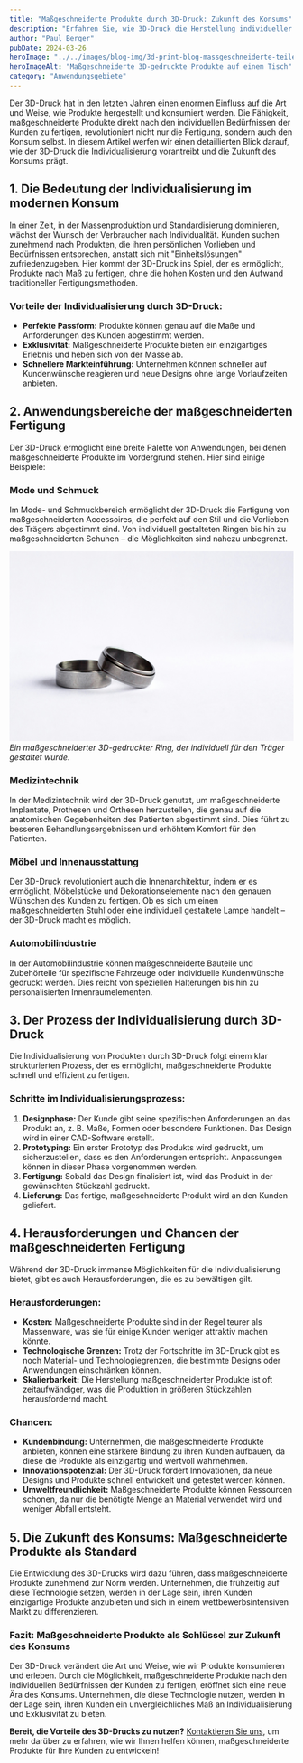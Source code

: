 ```yaml
---
title: "Maßgeschneiderte Produkte durch 3D-Druck: Zukunft des Konsums"
description: "Erfahren Sie, wie 3D-Druck die Herstellung individueller Produkte revolutioniert und die Zukunft des Konsums prägt."
author: "Paul Berger"
pubDate: 2024-03-26
heroImage: "../../images/blog-img/3d-print-blog-massgeschneiderte-teile.jpg"
heroImageAlt: "Maßgeschneiderte 3D-gedruckte Produkte auf einem Tisch"
category: "Anwendungsgebiete"
---
```


Der 3D-Druck hat in den letzten Jahren einen enormen Einfluss auf die Art und Weise, wie Produkte hergestellt und konsumiert werden. Die Fähigkeit, maßgeschneiderte Produkte direkt nach den individuellen Bedürfnissen der Kunden zu fertigen, revolutioniert nicht nur die Fertigung, sondern auch den Konsum selbst. In diesem Artikel werfen wir einen detaillierten Blick darauf, wie der 3D-Druck die Individualisierung vorantreibt und die Zukunft des Konsums prägt.

## 1. Die Bedeutung der Individualisierung im modernen Konsum

In einer Zeit, in der Massenproduktion und Standardisierung dominieren, wächst der Wunsch der Verbraucher nach Individualität. Kunden suchen zunehmend nach Produkten, die ihren persönlichen Vorlieben und Bedürfnissen entsprechen, anstatt sich mit "Einheitslösungen" zufriedenzugeben. Hier kommt der 3D-Druck ins Spiel, der es ermöglicht, Produkte nach Maß zu fertigen, ohne die hohen Kosten und den Aufwand traditioneller Fertigungsmethoden.

### Vorteile der Individualisierung durch 3D-Druck:

- **Perfekte Passform:** Produkte können genau auf die Maße und Anforderungen des Kunden abgestimmt werden.
- **Exklusivität:** Maßgeschneiderte Produkte bieten ein einzigartiges Erlebnis und heben sich von der Masse ab.
- **Schnellere Markteinführung:** Unternehmen können schneller auf Kundenwünsche reagieren und neue Designs ohne lange Vorlaufzeiten anbieten.

## 2. Anwendungsbereiche der maßgeschneiderten Fertigung

Der 3D-Druck ermöglicht eine breite Palette von Anwendungen, bei denen maßgeschneiderte Produkte im Vordergrund stehen. Hier sind einige Beispiele:

### Mode und Schmuck

Im Mode- und Schmuckbereich ermöglicht der 3D-Druck die Fertigung von maßgeschneiderten Accessoires, die perfekt auf den Stil und die Vorlieben des Trägers abgestimmt sind. Von individuell gestalteten Ringen bis hin zu maßgeschneiderten Schuhen – die Möglichkeiten sind nahezu unbegrenzt.

![Maßgeschneiderter 3D-gedruckter Schmuck](../../images/blog-img/3d-druck-ringe.jpg)
_Ein maßgeschneiderter 3D-gedruckter Ring, der individuell für den Träger gestaltet wurde._

### Medizintechnik

In der Medizintechnik wird der 3D-Druck genutzt, um maßgeschneiderte Implantate, Prothesen und Orthesen herzustellen, die genau auf die anatomischen Gegebenheiten des Patienten abgestimmt sind. Dies führt zu besseren Behandlungsergebnissen und erhöhtem Komfort für den Patienten.

### Möbel und Innenausstattung

Der 3D-Druck revolutioniert auch die Innenarchitektur, indem er es ermöglicht, Möbelstücke und Dekorationselemente nach den genauen Wünschen des Kunden zu fertigen. Ob es sich um einen maßgeschneiderten Stuhl oder eine individuell gestaltete Lampe handelt – der 3D-Druck macht es möglich.

### Automobilindustrie

In der Automobilindustrie können maßgeschneiderte Bauteile und Zubehörteile für spezifische Fahrzeuge oder individuelle Kundenwünsche gedruckt werden. Dies reicht von speziellen Halterungen bis hin zu personalisierten Innenraumelementen.

## 3. Der Prozess der Individualisierung durch 3D-Druck

Die Individualisierung von Produkten durch 3D-Druck folgt einem klar strukturierten Prozess, der es ermöglicht, maßgeschneiderte Produkte schnell und effizient zu fertigen.

### Schritte im Individualisierungsprozess:

1. **Designphase:** Der Kunde gibt seine spezifischen Anforderungen an das Produkt an, z. B. Maße, Formen oder besondere Funktionen. Das Design wird in einer CAD-Software erstellt.
2. **Prototyping:** Ein erster Prototyp des Produkts wird gedruckt, um sicherzustellen, dass es den Anforderungen entspricht. Anpassungen können in dieser Phase vorgenommen werden.
3. **Fertigung:** Sobald das Design finalisiert ist, wird das Produkt in der gewünschten Stückzahl gedruckt.
4. **Lieferung:** Das fertige, maßgeschneiderte Produkt wird an den Kunden geliefert.

## 4. Herausforderungen und Chancen der maßgeschneiderten Fertigung

Während der 3D-Druck immense Möglichkeiten für die Individualisierung bietet, gibt es auch Herausforderungen, die es zu bewältigen gilt.

### Herausforderungen:

- **Kosten:** Maßgeschneiderte Produkte sind in der Regel teurer als Massenware, was sie für einige Kunden weniger attraktiv machen könnte.
- **Technologische Grenzen:** Trotz der Fortschritte im 3D-Druck gibt es noch Material- und Technologiegrenzen, die bestimmte Designs oder Anwendungen einschränken können.
- **Skalierbarkeit:** Die Herstellung maßgeschneiderter Produkte ist oft zeitaufwändiger, was die Produktion in größeren Stückzahlen herausfordernd macht.

### Chancen:

- **Kundenbindung:** Unternehmen, die maßgeschneiderte Produkte anbieten, können eine stärkere Bindung zu ihren Kunden aufbauen, da diese die Produkte als einzigartig und wertvoll wahrnehmen.
- **Innovationspotenzial:** Der 3D-Druck fördert Innovationen, da neue Designs und Produkte schnell entwickelt und getestet werden können.
- **Umweltfreundlichkeit:** Maßgeschneiderte Produkte können Ressourcen schonen, da nur die benötigte Menge an Material verwendet wird und weniger Abfall entsteht.

## 5. Die Zukunft des Konsums: Maßgeschneiderte Produkte als Standard

Die Entwicklung des 3D-Drucks wird dazu führen, dass maßgeschneiderte Produkte zunehmend zur Norm werden. Unternehmen, die frühzeitig auf diese Technologie setzen, werden in der Lage sein, ihren Kunden einzigartige Produkte anzubieten und sich in einem wettbewerbsintensiven Markt zu differenzieren.

### Fazit: Maßgeschneiderte Produkte als Schlüssel zur Zukunft des Konsums

Der 3D-Druck verändert die Art und Weise, wie wir Produkte konsumieren und erleben. Durch die Möglichkeit, maßgeschneiderte Produkte nach den individuellen Bedürfnissen der Kunden zu fertigen, eröffnet sich eine neue Ära des Konsums. Unternehmen, die diese Technologie nutzen, werden in der Lage sein, ihren Kunden ein unvergleichliches Maß an Individualisierung und Exklusivität zu bieten.

**Bereit, die Vorteile des 3D-Drucks zu nutzen?** [Kontaktieren Sie uns](/kontakt), um mehr darüber zu erfahren, wie wir Ihnen helfen können, maßgeschneiderte Produkte für Ihre Kunden zu entwickeln!
